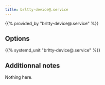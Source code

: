 ```yaml
---
title: brltty-device@.service
---
```


{{% provided_by "brltty-device@.service" %}}

## Options

{{% systemd_unit "brltty-device@.service" %}}

## Additionnal notes

Nothing here.